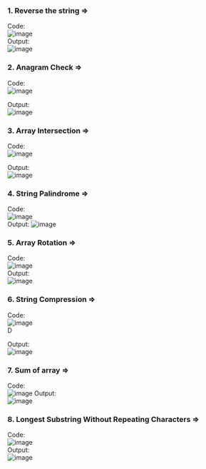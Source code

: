### 1. Reverse the string => <br>
Code:<br>
![image](https://github.com/Aadarsh-Raj/freecodeCamp-js/assets/74525154/64436e84-9360-48fa-9539-9e092eae7f77)<br>
Output:<br>
![image](https://github.com/Aadarsh-Raj/freecodeCamp-js/assets/74525154/2f2569bc-b815-4542-8bf5-87af50b119a4)<br>
### 2. Anagram Check => <br>
Code:<br>
![image](https://github.com/Aadarsh-Raj/freecodeCamp-js/assets/74525154/98f5579c-844d-4ce4-ac58-8d3a3cd00fae)<br>

Output:<br>
![image](https://github.com/Aadarsh-Raj/freecodeCamp-js/assets/74525154/93f35c11-0b39-4fa9-a343-2f92fd43639e)<br>
### 3. Array Intersection => <br>
Code:<br>
![image](https://github.com/Aadarsh-Raj/freecodeCamp-js/assets/74525154/5acbc9c9-5ef6-42f1-a12b-de57298af181) <br>

Output:<br>
![image](https://github.com/Aadarsh-Raj/freecodeCamp-js/assets/74525154/a5ae2565-5bc9-4cfe-b5d1-e6e89469124d) <br>

### 4. String Palindrome => <br>
Code:<br>
![image](https://github.com/Aadarsh-Raj/freecodeCamp-js/assets/74525154/9a4cc3fe-cba9-4632-8933-d58adef0e5ad)<br>
Output:
![image](https://github.com/Aadarsh-Raj/freecodeCamp-js/assets/74525154/8f44223d-576e-4bb1-b7c2-4d833fde7638)<br>
### 5. Array Rotation => <br>
Code:<br>
![image](https://github.com/Aadarsh-Raj/freecodeCamp-js/assets/74525154/e2921d82-5b50-4e0a-87a3-a44b93e761cc)<br>
Output:<br>
![image](https://github.com/Aadarsh-Raj/freecodeCamp-js/assets/74525154/8c68ea19-07d4-4a82-ba7b-8102bebcd146)<br>
### 6. String Compression => <br>
Code:<br>
![image](https://github.com/Aadarsh-Raj/freecodeCamp-js/assets/74525154/b4ea2c20-eeeb-4057-954b-4d88b34fa264) <br>D

Output:<br>
![image](https://github.com/Aadarsh-Raj/freecodeCamp-js/assets/74525154/5621fb85-acab-45f8-a865-c624f586a47d)
<br>
### 7. Sum of array => <br>
Code:<br>
![image](https://github.com/Aadarsh-Raj/freecodeCamp-js/assets/74525154/69b70670-f4d3-4bda-8207-60ad11c8a699)
Output:<br>
![image](https://github.com/Aadarsh-Raj/freecodeCamp-js/assets/74525154/1f26395e-d05f-4a1a-8d28-09c6009d36e7)<br>

### 8. Longest Substring Without Repeating Characters => <br>
Code:<br>
![image](https://github.com/Aadarsh-Raj/freecodeCamp-js/assets/74525154/a4c462ee-e4d9-444e-8995-68b6ede1e6d5)
<br>
Output:<br>
![image](https://github.com/Aadarsh-Raj/freecodeCamp-js/assets/74525154/8b63ba69-8172-4446-9e2c-4e047626fca3)
<br>

